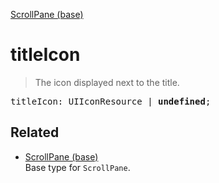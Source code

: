 [ScrollPane (base)](ScrollPane_base.md)

# titleIcon

> The icon displayed next to the title.

<pre class="docgen_signature">titleIcon: UIIconResource | <b>undefined</b>;</pre>

## Related

- [<!--{ref:type}-->ScrollPane (base)](ScrollPane_base.md) \
    Base type for `ScrollPane`.
